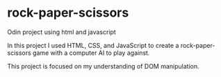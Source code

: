 # rock-paper-scissors
Odin project using html and javascript

In this project I used HTML, CSS, and JavaScript to create a rock-paper-scissors game with a computer AI to play against. 

This project is focused on my understanding of DOM manipulation. 
